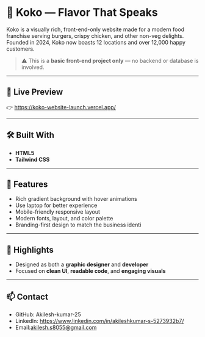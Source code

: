 # 🍔 Koko — Flavor That Speaks

Koko is a visually rich, front-end-only website made for a modern food franchise serving burgers, crispy chicken, and other non-veg delights. Founded in 2024, Koko now boasts 12 locations and over 12,000 happy customers.

> ⚠️ This is a **basic front-end project only** — no backend or database is involved.
> 
---

## 🚀 Live Preview

👉 https://koko-website-launch.vercel.app/

---

## 🛠️ Built With

- **HTML5**
- **Tailwind CSS**

---

## 🎨 Features

- Rich gradient background with hover animations
- Use laptop for better experience
- Mobile-friendly responsive layout
- Modern fonts, layout, and color palette
- Branding-first design to match the business identi

---

## 📌 Highlights

- Designed as both a **graphic designer** and **developer**
- Focused on **clean UI**, **readable code**, and **engaging visuals**

---

## 📫 Contact

- GitHub: Akilesh-kumar-25
- LinkedIn: https://www.linkedin.com/in/akileshkumar-s-5273932b7/
- Email:akilesh.s8055@gmail.com

